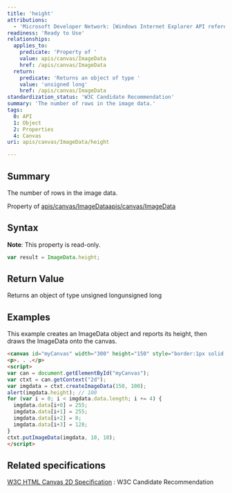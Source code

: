 ```yaml
---
title: 'height'
attributions:
  - 'Microsoft Developer Network: [Windows Internet Explorer API reference Article](http://msdn.microsoft.com/en-us/library/ie/hh828809%28v=vs.85%29.aspx)'
readiness: 'Ready to Use'
relationships:
  applies_to:
    predicate: 'Property of '
    value: apis/canvas/ImageData
    href: /apis/canvas/ImageData
  return:
    predicate: 'Returns an object of type '
    value: 'unsigned long'
    href: /apis/canvas/ImageData
standardization_status: 'W3C Candidate Recommendation'
summary: 'The number of rows in the image data.'
tags:
  0: API
  1: Object
  2: Properties
  4: Canvas
uri: apis/canvas/ImageData/height

---
```

## Summary

The number of rows in the image data.

Property of [apis/canvas/ImageData](/apis/canvas/ImageData)[apis/canvas/ImageData](/apis/canvas/ImageData)

## Syntax

**Note**: This property is read-only.

``` js
var result = ImageData.height;
```

## Return Value

Returns an object of type unsigned longunsigned long

## Examples

This example creates an ImageData object and reports its height, then draws the ImageData onto the canvas.

``` html
<canvas id="myCanvas" width="300" height="150" style="border:1px solid blue;"></canvas>
<p>. . .</p>
<script>
var can = document.getElementById("myCanvas");
var ctxt = can.getContext("2d");
var imgdata = ctxt.createImageData(150, 100);
alert(imgdata.height); // 100
for (var i = 0; i < imgdata.data.length; i += 4) {
  imgdata.data[i+0] = 255;
  imgdata.data[i+1] = 255;
  imgdata.data[i+2] = 0;
  imgdata.data[i+3] = 128;
}
ctxt.putImageData(imgdata, 10, 10);
</script>
```

## Related specifications

[W3C HTML Canvas 2D Specification](http://www.w3.org/TR/2012/CR-2dcontext-20121217/)
:   W3C Candidate Recommendation
